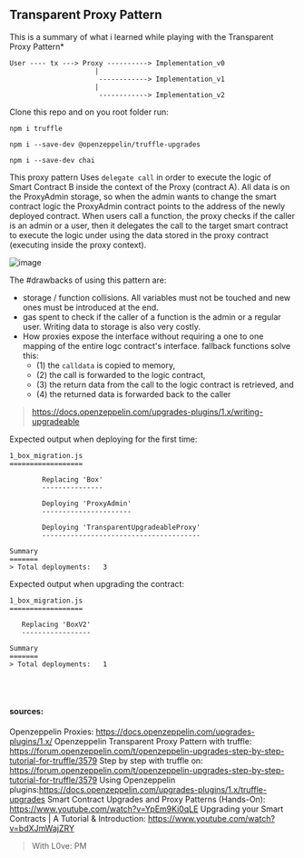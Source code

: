 ## Transparent Proxy Pattern

This is a summary of what i learned while playing with the Transparent Proxy Pattern\*

```
User ---- tx ---> Proxy ----------> Implementation_v0
                     |
                      ------------> Implementation_v1
                     |
                      ------------> Implementation_v2
```



Clone this repo and on you root folder run:

```
npm i truffle
```

```
npm i --save-dev @openzeppelin/truffle-upgrades
```

```
npm i --save-dev chai
``` 

This proxy pattern Uses `delegate call` in order to execute the logic of Smart Contract B inside the context of the Proxy (contract A). All data is on the ProxyAdmin storage, so when the admin wants to change the smart contract logic the ProxyAdmin contract points to the address of the newly deployed contract.
When users call a function, the proxy checks if the caller is an admin or a user, then it delegates the call to the target smart contract to execute the logic under using the data stored in the proxy contract (executing inside the proxy context).

![image](https://user-images.githubusercontent.com/47452703/137991907-280555eb-ca0f-4521-9310-11af119690c4.png)



The #drawbacks of using this pattern are:

- storage / function collisions. All variables must not be touched and new ones must be introduced at the end.
- gas spent to check if the caller of a function is the admin or a regular user. Writing data to storage is also very costly.
- How proxies expose the interface without requiring a one to one mapping of the entire logc contract's interface. fallback functions solve this:
  - (1) the `calldata` is copied to memory,
  - (2) the call is forwarded to the logic contract,
  - (3) the return data from the call to the logic contract is retrieved, and
  - (4) the returned data is forwarded back to the caller

> https://docs.openzeppelin.com/upgrades-plugins/1.x/writing-upgradeable

Expected output when deploying for the first time:

```
1_box_migration.js
==================

		Replacing 'Box'
		---------------

		Deploying 'ProxyAdmin'
		----------------------

		Deploying 'TransparentUpgradeableProxy'
		---------------------------------------

Summary
=======
> Total deployments:   3
```

Expected output when upgrading the contract:

```
1_box_migration.js
==================

   Replacing 'BoxV2'
   -----------------

Summary
=======
> Total deployments:   1
```

<br><br>
#### sources:

Openzeppelin Proxies: https://docs.openzeppelin.com/upgrades-plugins/1.x/
Openzeppelin Transparent Proxy Pattern with truffle: https://forum.openzeppelin.com/t/openzeppelin-upgrades-step-by-step-tutorial-for-truffle/3579
Step by step with truffle on: https://forum.openzeppelin.com/t/openzeppelin-upgrades-step-by-step-tutorial-for-truffle/3579
Using Openzeppelin plugins:https://docs.openzeppelin.com/upgrades-plugins/1.x/truffle-upgrades
Smart Contract Upgrades and Proxy Patterns (Hands-On): https://www.youtube.com/watch?v=YpEm9Ki0qLE
Upgrading your Smart Contracts | A Tutorial & Introduction: https://www.youtube.com/watch?v=bdXJmWajZRY

>With L0ve:
>PM
